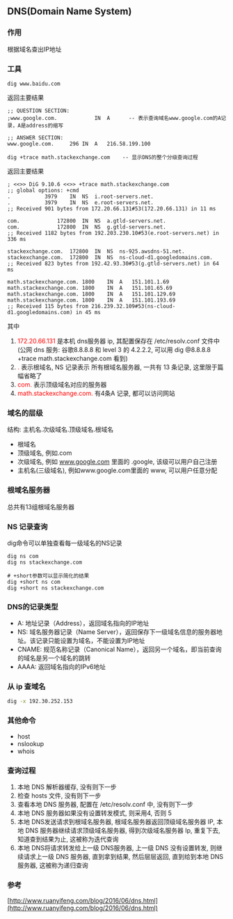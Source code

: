 ## DNS(Domain Name System)

### 作用

根据域名查出IP地址

### 工具

```
dig www.baidu.com
```

返回主要结果

```
;; QUESTION SECTION:
;www.google.com.			IN	A      -- 表示查询域名www.google.com的A记录，A是address的缩写

;; ANSWER SECTION:
www.google.com.		296	IN	A	216.58.199.100
```

```
dig +trace math.stackexchange.com    -- 显示DNS的整个分级查询过程
```

返回主要结果

```
; <<>> DiG 9.10.6 <<>> +trace math.stackexchange.com
;; global options: +cmd
.			3979	IN	NS	i.root-servers.net.
.			3979	IN	NS	e.root-servers.net.
;; Received 901 bytes from 172.20.66.131#53(172.20.66.131) in 11 ms

com.			172800	IN	NS	a.gtld-servers.net.
com.			172800	IN	NS	g.gtld-servers.net.
;; Received 1182 bytes from 192.203.230.10#53(e.root-servers.net) in 336 ms

stackexchange.com.	172800	IN	NS	ns-925.awsdns-51.net.
stackexchange.com.	172800	IN	NS	ns-cloud-d1.googledomains.com.
;; Received 823 bytes from 192.42.93.30#53(g.gtld-servers.net) in 64 ms

math.stackexchange.com.	1800	IN	A	151.101.1.69
math.stackexchange.com.	1800	IN	A	151.101.65.69
math.stackexchange.com.	1800	IN	A	151.101.129.69
math.stackexchange.com.	1800	IN	A	151.101.193.69
;; Received 115 bytes from 216.239.32.109#53(ns-cloud-d1.googledomains.com) in 45 ms
```

其中 

1. <font color=red>172.20.66.131</font> 是本机 dns服务器 ip, 其配置保存在 /etc/resolv.conf 文件中 (公网 dns 服务: 谷歌8.8.8.8 和 level 3 的 4.2.2.2, 可以用 dig @8.8.8.8 +trace math.stackexchange.com 看到)
2. <font color=red>.</font> 表示根域名, NS 记录表示 所有根域名服务器, 一共有 13 条记录, 这里限于篇幅省略了
3. <font color=red>com.</font> 表示顶级域名对应的服务器
4. <font color=red>math.stackexchange.com.</font> 有4条A 记录, 都可以访问网站

### 域名的层级

结构: 主机名.次级域名.顶级域名.根域名

- 根域名
- 顶级域名, 例如.com
- 次级域名, 例如 www.google.com 里面的 .google, 该级可以用户自己注册
- 主机名(三级域名), 例如www.google.com里面的 www, 可以用户任意分配

### 根域名服务器

总共有13组根域名服务器 

### NS 记录查询

dig命令可以单独查看每一级域名的NS记录

```shell
dig ns com
dig ns stackexchange.com

# +short参数可以显示简化的结果
dig +short ns com
dig +short ns stackexchange.com
```

### DNS的记录类型

- A: 地址记录（Address），返回域名指向的IP地址
- NS: 域名服务器记录（Name Server），返回保存下一级域名信息的服务器地址。该记录只能设置为域名，不能设置为IP地址
- CNAME: 规范名称记录（Canonical Name），返回另一个域名，即当前查询的域名是另一个域名的跳转
- AAAA: 返回域名指向的IPv6地址

### 从 ip 查域名

```bash
dig -x 192.30.252.153
```

### 其他命令

- host
- nslookup
- whois

### 查询过程

1. 本地 DNS 解析器缓存, 没有则下一步
2. 检查 hosts 文件, 没有则下一步
3. 查看本地 DNS 服务器, 配置在 /etc/resolv.conf 中, 没有则下一步
4. 本地 DNS 服务器如果没有设置转发模式, 则采用4, 否则 5
5. 本地 DNS发送请求到根域名服务器, 根域名服务器返回顶级域名服务器 IP, 本地 DNS 服务器继续请求顶级域名服务器, 得到次级域名服务器 Ip, 重复下去, 知道查到结果为止, 这被称为迭代查询
6. 本地 DNS将请求转发给上一级 DNS服务器, 上一级 DNS 没有设置转发, 则继续请求上一级 DNS 服务器, 直到拿到结果, 然后层层返回, 直到给到本地 DNS服务器, 这被称为递归查询



### 参考 

[http://www.ruanyifeng.com/blog/2016/06/dns.html](http://www.ruanyifeng.com/blog/2016/06/dns.html)

### 
